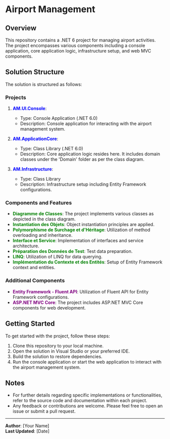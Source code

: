 # Airport Management

## Overview
This repository contains a .NET 6 project for managing airport activities. The project encompasses various components including a console application, core application logic, infrastructure setup, and web MVC components.

## Solution Structure
The solution is structured as follows:

### Projects
1. <span style="color:blue">**AM.UI.Console**</span>:
   - Type: Console Application (.NET 6.0)
   - Description: Console application for interacting with the airport management system.

2. <span style="color:blue">**AM.ApplicationCore**</span>:
   - Type: Class Library (.NET 6.0)
   - Description: Core application logic resides here. It includes domain classes under the 'Domain' folder as per the class diagram.

3. <span style="color:blue">**AM.Infrastructure**</span>:
   - Type: Class Library
   - Description: Infrastructure setup including Entity Framework configurations.

### Components and Features
- <span style="color:green">**Diagramme de Classes**</span>: The project implements various classes as depicted in the class diagram.
- <span style="color:green">**Instantiation des Objets**</span>: Object instantiation principles are applied.
- <span style="color:green">**Polymorphisme de Surchage et d'Héritage**</span>: Utilization of method overloading and inheritance.
- <span style="color:green">**Interface et Service**</span>: Implementation of interfaces and service architecture.
- <span style="color:green">**Préparation des Données de Test**</span>: Test data preparation.
- <span style="color:green">**LINQ**</span>: Utilization of LINQ for data querying.
- <span style="color:green">**Implémentation du Contexte et des Entités**</span>: Setup of Entity Framework context and entities.

### Additional Components
- <span style="color:purple">**Entity Framework - Fluent API**</span>: Utilization of Fluent API for Entity Framework configurations.
- <span style="color:purple">**ASP.NET MVC Core**</span>: The project includes ASP.NET MVC Core components for web development.

## Getting Started
To get started with the project, follow these steps:

1. Clone this repository to your local machine.
2. Open the solution in Visual Studio or your preferred IDE.
3. Build the solution to restore dependencies.
4. Run the console application or start the web application to interact with the airport management system.

## Notes
- For further details regarding specific implementations or functionalities, refer to the source code and documentation within each project.
- Any feedback or contributions are welcome. Please feel free to open an issue or submit a pull request.

---

**Author**: [Your Name]  
**Last Updated**: [Date]

